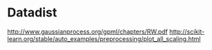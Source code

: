 # Datadist



http://www.gaussianprocess.org/gpml/chapters/RW.pdf
http://scikit-learn.org/stable/auto_examples/preprocessing/plot_all_scaling.html
